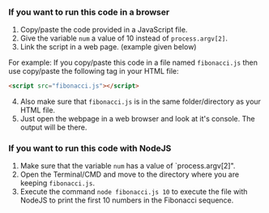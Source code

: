 ### If you want to run this code in a browser

1. Copy/paste the code provided in a JavaScript file.
2. Give the variable `num` a value of 10 instead of `process.argv[2]`.
3. Link the script in a web page. (example given below)

For example:
If you copy/paste this code in a file named `fibonacci.js` then use copy/paste the following tag in your HTML file:

```html
<script src="fibonacci.js"></script>
```

4. Also make sure that `fibonacci.js` is in the same folder/directory as your HTML file.
5. Just open the webpage in a web browser and look at it's console. The output will be there.

### If you want to run this code with NodeJS

1. Make sure that the variable `num` has a value of `process.argv[2]".
2. Open the Terminal/CMD and move to the directory where you are keeping `fibonacci.js`.
3. Execute the command `node fibonacci.js 10` to execute the file with NodeJS to print the first 10 numbers in the Fibonacci sequence.
